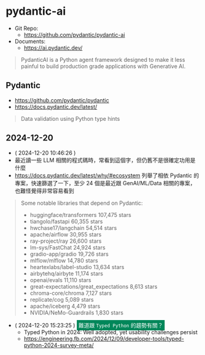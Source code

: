 # pydantic-ai

- Git Repo:
  - https://github.com/pydantic/pydantic-ai
- Documents:
  - https://ai.pydantic.dev/

> PydanticAI is a Python agent framework designed to make it less painful to build production grade applications with Generative AI.

## Pydantic 

- https://github.com/pydantic/pydantic
- https://docs.pydantic.dev/latest/

> Data validation using Python type hints

## 2024-12-20

- ( 2024-12-20 10:46:26 )
- 最近讀一些 LLM 相關的程式碼時，常看到這個字，但仍舊不是很確定功用是什麼
- https://docs.pydantic.dev/latest/why/#ecosystem 列舉了相依 Pydantic 的專案，快速篩選了一下，至少 24 個是最近跟 GenAI/ML/Data 相關的專案，也難怪覺得非常容易看到

> Some notable libraries that depend on Pydantic:
> - huggingface/transformers 107,475 stars
> - tiangolo/fastapi 60,355 stars
> - hwchase17/langchain 54,514 stars
> - apache/airflow 30,955 stars
> - ray-project/ray 26,600 stars
> - lm-sys/FastChat 24,924 stars
> - gradio-app/gradio 19,726 stars
> - mlflow/mlflow 14,780 stars
> - heartexlabs/label-studio 13,634 stars
> - airbytehq/airbyte 11,174 stars
> - openai/evals 11,110 stars
> - great-expectations/great_expectations 8,613 stars
> - chroma-core/chroma 7,127 stars
> - replicate/cog 5,089 stars
> - apache/iceberg 4,479 stars
> - NVIDIA/NeMo-Guardrails 1,830 stars

- ( 2024-12-20 15:23:25 )
<span style='background-color:#00875a;; border-color: #ff0000; color: #ffffff; padding: 5px;"'>難道跟 `Typed Python` 的趨勢有關？</span>
  - Typed Python in 2024: Well adopted, yet usability challenges persist
  - https://engineering.fb.com/2024/12/09/developer-tools/typed-python-2024-survey-meta/
